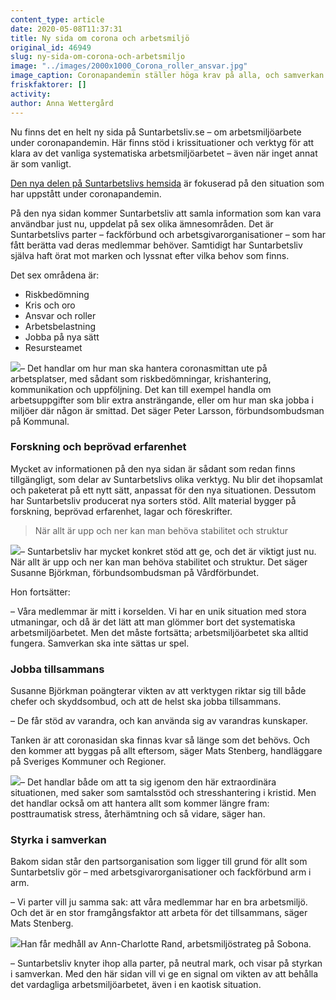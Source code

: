 ```yaml
---
content_type: article
date: 2020-05-08T11:37:31
title: Ny sida om corona och arbetsmiljö
original_id: 46949
slug: ny-sida-om-corona-och-arbetsmiljo
image: "../images/2000x1000_Corona_roller_ansvar.jpg"
image_caption: Coronapandemin ställer höga krav på alla, och samverkan är viktigare än någonsin. På den nya sidan hittar du – bland mycket annat – information om roller och ansvar i arbetsmiljöarbetet.
friskfaktorer: []
activity:
author: Anna Wettergård
---
```


Nu finns det en helt ny sida på Suntarbetsliv.se – om arbetsmiljöarbete under coronapandemin. Här finns stöd i krissituationer och verktyg för att klara av det vanliga systematiska arbetsmiljöarbetet – även när inget annat är som vanligt.

[Den nya delen på Suntarbetslivs hemsida](https://www.suntarbetsliv.se/verktyg/arbetsmiljoarbete-i-tider-av-corona/) är fokuserad på den situation som har uppstått under coronapandemin.

På den nya sidan kommer Suntarbetsliv att samla information som kan vara användbar just nu, uppdelat på sex olika ämnesområden. Det är Suntarbetslivs parter – fackförbund och arbetsgivarorganisationer – som har fått berätta vad deras medlemmar behöver. Samtidigt har Suntarbetsliv själva haft örat mot marken och lyssnat efter vilka behov som finns.

Det sex områdena är:

*   Riskbedömning
*   Kris och oro
*   Ansvar och roller
*   Arbetsbelastning
*   Jobba på nya sätt
*   Resursteamet

[![](https://www.suntarbetsliv.se/wp-content/uploads/2020/05/200x220-peter-larsson.jpg)](https://www.suntarbetsliv.se/wp-content/uploads/2020/05/200x220-peter-larsson.jpg)– Det handlar om hur man ska hantera coronasmittan ute på arbetsplatser, med sådant som riskbedömningar, krishantering, kommunikation och uppföljning. Det kan till exempel handla om arbetsuppgifter som blir extra ansträngande, eller om hur man ska jobba i miljöer där någon är smittad. Det säger Peter Larsson, förbundsombudsman på Kommunal.

### Forskning och beprövad erfarenhet

Mycket av informationen på den nya sidan är sådant som redan finns tillgängligt, som delar av Suntarbetslivs olika verktyg. Nu blir det ihopsamlat och paketerat på ett nytt sätt, anpassat för den nya situationen. Dessutom har Suntarbetsliv producerat nya sorters stöd. Allt material bygger på forskning, beprövad erfarenhet, lagar och föreskrifter.

> När allt är upp och ner kan man behöva stabilitet och struktur

[![](https://www.suntarbetsliv.se/wp-content/uploads/2020/05/200x220-susanne-bjorkman.jpg)](https://www.suntarbetsliv.se/wp-content/uploads/2020/05/200x220-susanne-bjorkman.jpg)– Suntarbetsliv har mycket konkret stöd att ge, och det är viktigt just nu. När allt är upp och ner kan man behöva stabilitet och struktur. Det säger Susanne Björkman, förbundsombudsman på Vårdförbundet.

Hon fortsätter:

– Våra medlemmar är mitt i korselden. Vi har en unik situation med stora utmaningar, och då är det lätt att man glömmer bort det systematiska arbetsmiljöarbetet. Men det måste fortsätta; arbetsmiljöarbetet ska alltid fungera. Samverkan ska inte sättas ur spel.

### Jobba tillsammans

Susanne Björkman poängterar vikten av att verktygen riktar sig till både chefer och skyddsombud, och att de helst ska jobba tillsammans.

– De får stöd av varandra, och kan använda sig av varandras kunskaper.

Tanken är att coronasidan ska finnas kvar så länge som det behövs. Och den kommer att byggas på allt eftersom, säger Mats Stenberg, handläggare på Sveriges Kommuner och Regioner.

[![](https://www.suntarbetsliv.se/wp-content/uploads/2020/05/200x220-Mats-Stenberg.jpg)](https://www.suntarbetsliv.se/wp-content/uploads/2020/05/200x220-Mats-Stenberg.jpg)– Det handlar både om att ta sig igenom den här extraordinära situationen, med saker som samtalsstöd och stresshantering i kristid. Men det handlar också om att hantera allt som kommer längre fram: posttraumatisk stress, återhämtning och så vidare, säger han.

### Styrka i samverkan

Bakom sidan står den partsorganisation som ligger till grund för allt som Suntarbetsliv gör – med arbetsgivarorganisationer och fackförbund arm i arm.

– Vi parter vill ju samma sak: att våra medlemmar har en bra arbetsmiljö. Och det är en stor framgångsfaktor att arbeta för det tillsammans, säger Mats Stenberg.

[![](https://www.suntarbetsliv.se/wp-content/uploads/2020/05/200x220-Ann-Charlotte-Rand.jpg)](https://www.suntarbetsliv.se/wp-content/uploads/2020/05/200x220-Ann-Charlotte-Rand.jpg)Han får medhåll av Ann-Charlotte Rand, arbetsmiljöstrateg på Sobona.

– Suntarbetsliv knyter ihop alla parter, på neutral mark, och visar på styrkan i samverkan. Med den här sidan vill vi ge en signal om vikten av att behålla det vardagliga arbetsmiljöarbetet, även i en kaotisk situation.

